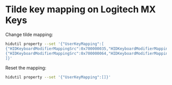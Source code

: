# Tilde key mapping on Logitech MX Keys

Change tilde mapping:
```bash
hidutil property --set '{"UserKeyMapping":[
{"HIDKeyboardModifierMappingSrc":0x700000035,"HIDKeyboardModifierMappingDst":0x700000064},
{"HIDKeyboardModifierMappingSrc":0x700000064,"HIDKeyboardModifierMappingDst":0x700000035}
]}'
```

Reset the mapping:
```bash
hidutil property --set '{"UserKeyMapping":[]}'
```